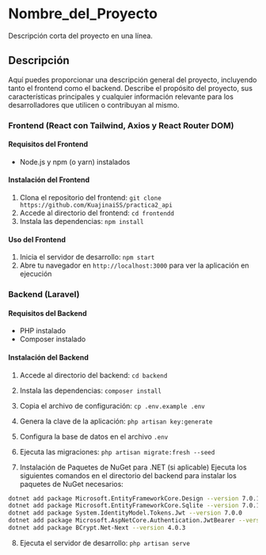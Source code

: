 # Nombre_del_Proyecto

Descripción corta del proyecto en una línea.

## Descripción

Aquí puedes proporcionar una descripción general del proyecto, incluyendo tanto el frontend como el backend. Describe el propósito del proyecto, sus características principales y cualquier información relevante para los desarrolladores que utilicen o contribuyan al mismo.

### Frontend (React con Tailwind, Axios y React Router DOM)

#### Requisitos del Frontend

- Node.js y npm (o yarn) instalados

#### Instalación del Frontend

1. Clona el repositorio del frontend: `git clone https://github.com/KuajinaiSS/practica2_api`
2. Accede al directorio del frontend: `cd frontendd`
3. Instala las dependencias: `npm install`

#### Uso del Frontend

1. Inicia el servidor de desarrollo: `npm start`
2. Abre tu navegador en `http://localhost:3000` para ver la aplicación en ejecución

### Backend (Laravel)

#### Requisitos del Backend

- PHP instalado
- Composer instalado

#### Instalación del Backend

1. Accede al directorio del backend: `cd backend`
2. Instala las dependencias: `composer install`
3. Copia el archivo de configuración: `cp .env.example .env`
4. Genera la clave de la aplicación: `php artisan key:generate`
5. Configura la base de datos en el archivo `.env`
6. Ejecuta las migraciones: `php artisan migrate:fresh --seed`

7. Instalación de Paquetes de NuGet para .NET (si aplicable)
Ejecuta los siguientes comandos en el directorio del backend para instalar los paquetes de NuGet necesarios:

```bash
dotnet add package Microsoft.EntityFrameworkCore.Design --version 7.0.11
dotnet add package Microsoft.EntityFrameworkCore.Sqlite --version 7.0.11
dotnet add package System.IdentityModel.Tokens.Jwt --version 7.0.0
dotnet add package Microsoft.AspNetCore.Authentication.JwtBearer --version 7.0.11
dotnet add package BCrypt.Net-Next --version 4.0.3
```

8. Ejecuta el servidor de desarrollo: `php artisan serve`

